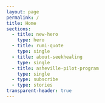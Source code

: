 ```yaml
---
layout: page
permalink: /
title: Home
sections:
  - title: new-hero
    type: hero
  - title: rumi-quote
    type: single
  - title: about-seekhealing
    type: single
  - title: asheville-pilot-program
    type: single
  - type: subscribe
  - type: stories
transparent-header: true
---
```


